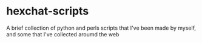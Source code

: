 hexchat-scripts
===============

A brief collection of python and perls scripts that I've been made by myself, and some that I've collected aroumd the web

